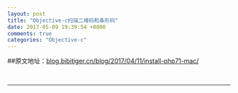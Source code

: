 ```yaml
---
layout: post
title: "Objective-c扫描二维码和条形码"
date: 2017-05-09 19:39:54 +0800
comments: true
categories: "Objective-c"
---
```


##原文地址：[blog.bibitiger.cn/blog/2017/04/11/install-php71-mac/](http://blog.bibitiger.cn/blog/2017/05/09/scanning-qrcode-barcode-image-oc/)

<br/>

---
